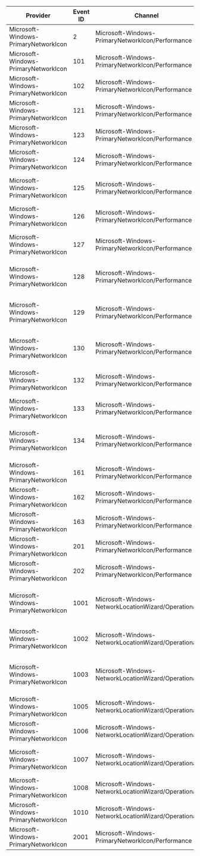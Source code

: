 Provider                              |  Event ID  |  Channel                                              |  Message
--------------------------------------|------------|-------------------------------------------------------|-------------------------------------------------------------------------------
Microsoft-Windows-PrimaryNetworkIcon  |  2         |  Microsoft-Windows-PrimaryNetworkIcon/Performance     |
Microsoft-Windows-PrimaryNetworkIcon  |  101       |  Microsoft-Windows-PrimaryNetworkIcon/Performance     |
Microsoft-Windows-PrimaryNetworkIcon  |  102       |  Microsoft-Windows-PrimaryNetworkIcon/Performance     |
Microsoft-Windows-PrimaryNetworkIcon  |  121       |  Microsoft-Windows-PrimaryNetworkIcon/Performance     |  PrimaryNetworkIcon: State changed to Disconnected
Microsoft-Windows-PrimaryNetworkIcon  |  123       |  Microsoft-Windows-PrimaryNetworkIcon/Performance     |  PrimaryNetworkIcon: State changed to Limited
Microsoft-Windows-PrimaryNetworkIcon  |  124       |  Microsoft-Windows-PrimaryNetworkIcon/Performance     |  PrimaryNetworkIcon: State changed to LocalConnected
Microsoft-Windows-PrimaryNetworkIcon  |  125       |  Microsoft-Windows-PrimaryNetworkIcon/Performance     |  PrimaryNetworkIcon: State changed to non wireless InternetConnected
Microsoft-Windows-PrimaryNetworkIcon  |  126       |  Microsoft-Windows-PrimaryNetworkIcon/Performance     |  PrimaryNetworkIcon: State changed to WirelessAvailable
Microsoft-Windows-PrimaryNetworkIcon  |  127       |  Microsoft-Windows-PrimaryNetworkIcon/Performance     |  PrimaryNetworkIcon: State changed to WLAN InternetConnected
Microsoft-Windows-PrimaryNetworkIcon  |  128       |  Microsoft-Windows-PrimaryNetworkIcon/Performance     |  PrimaryNetworkIcon: State changed to MBB InternetConnected
Microsoft-Windows-PrimaryNetworkIcon  |  129       |  Microsoft-Windows-PrimaryNetworkIcon/Performance     |  PrimaryNetworkIcon: State changed to MBB InternetConnected with roaming
Microsoft-Windows-PrimaryNetworkIcon  |  130       |  Microsoft-Windows-PrimaryNetworkIcon/Performance     |  PrimaryNetworkIcon: State changed to Wireless Disconnected
Microsoft-Windows-PrimaryNetworkIcon  |  132       |  Microsoft-Windows-PrimaryNetworkIcon/Performance     |  PrimaryNetworkIcon: State changed to Wireless LocalConnected
Microsoft-Windows-PrimaryNetworkIcon  |  133       |  Microsoft-Windows-PrimaryNetworkIcon/Performance     |  PrimaryNetworkIcon: State changed to Airplane Mode
Microsoft-Windows-PrimaryNetworkIcon  |  134       |  Microsoft-Windows-PrimaryNetworkIcon/Performance     |  PrimaryNetworkIcon: State changed to MBB InternetConnected with sharing
Microsoft-Windows-PrimaryNetworkIcon  |  161       |  Microsoft-Windows-PrimaryNetworkIcon/Performance     |
Microsoft-Windows-PrimaryNetworkIcon  |  162       |  Microsoft-Windows-PrimaryNetworkIcon/Performance     |
Microsoft-Windows-PrimaryNetworkIcon  |  163       |  Microsoft-Windows-PrimaryNetworkIcon/Performance     |
Microsoft-Windows-PrimaryNetworkIcon  |  201       |  Microsoft-Windows-PrimaryNetworkIcon/Performance     |
Microsoft-Windows-PrimaryNetworkIcon  |  202       |  Microsoft-Windows-PrimaryNetworkIcon/Performance     |
Microsoft-Windows-PrimaryNetworkIcon  |  1001      |  Microsoft-Windows-NetworkLocationWizard/Operational  |  Network location wizard has been suppressed by a system or user registry key.
Microsoft-Windows-PrimaryNetworkIcon  |  1002      |  Microsoft-Windows-NetworkLocationWizard/Operational  |  Network location wizard has been suppressed by a user through the UI.
Microsoft-Windows-PrimaryNetworkIcon  |  1003      |  Microsoft-Windows-NetworkLocationWizard/Operational  |  Network location wizard has been suppressed because the network is ad-hoc.
Microsoft-Windows-PrimaryNetworkIcon  |  1005      |  Microsoft-Windows-NetworkLocationWizard/Operational  |  XWizard failed to run the wizard. Details: {Error}
Microsoft-Windows-PrimaryNetworkIcon  |  1006      |  Microsoft-Windows-NetworkLocationWizard/Operational  |  CanRunTask failed. Details: {Error}
Microsoft-Windows-PrimaryNetworkIcon  |  1007      |  Microsoft-Windows-NetworkLocationWizard/Operational  |  Network location has been selected. Network: {GUID} Location: {DWORD}
Microsoft-Windows-PrimaryNetworkIcon  |  1008      |  Microsoft-Windows-NetworkLocationWizard/Operational  |  Navigated directly to finish page. Details: {DWORD}
Microsoft-Windows-PrimaryNetworkIcon  |  1010      |  Microsoft-Windows-NetworkLocationWizard/Operational  |  Could not register for UI status events. Details: {Error}
Microsoft-Windows-PrimaryNetworkIcon  |  2001      |  Microsoft-Windows-PrimaryNetworkIcon/Performance     |  PrimaryNetworkIcon: User notified for interface hotspot